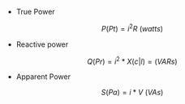 * True Power

$$P(Pt) = i^2R\ (watts)$$

* Reactive power

$$Q(Pr) = i^2*X(c|l) = (VARs)$$

* Apparent Power

$$S(Pa) = i*V\ (VAs)$$
